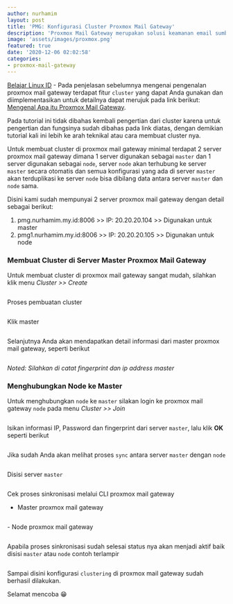```yaml
---
author: nurhamim
layout: post
title: 'PMG: Konfigurasi Cluster Proxmox Mail Gateway'
description: 'Proxmox Mail Gateway merupakan solusi keamanan email sumber terbuka (open source) terkemuka yang dapat membantu Anda melindungi server email Anda dari semua ancaman email'
image: 'assets/images/proxmox.png'
featured: true
date: '2020-12-06 02:02:58'
categories:
- proxmox-mail-gateway
---
```


[Belajar Linux ID](/) - Pada penjelasan sebelumnya mengenai pengenalan proxmox mail gateway terdapat fitur `cluster` yang dapat Anda gunakan dan diimplementasikan untuk detailnya dapat merujuk pada link berikut: [Mengenal Apa itu Proxmox Mail Gateway](/mengenal-proxmox-mail-gateway/).

Pada tutorial ini tidak dibahas kembali pengertian dari cluster karena untuk pengertian dan fungsinya sudah dibahas pada link diatas, dengan demikian tutorial kali ini lebih ke arah teknikal atau cara membuat cluster nya.

<!--kg-card-begin: html--><script async src="https://pagead2.googlesyndication.com/pagead/js/adsbygoogle.js"></script><ins class="adsbygoogle" style="display:block; text-align:center;" data-ad-layout="in-article" data-ad-format="fluid" data-ad-client="ca-pub-1515372853161377" data-ad-slot="1986938311"></ins><script>
     (adsbygoogle = window.adsbygoogle || []).push({});
</script><!--kg-card-end: html-->

Untuk membuat cluster di proxmox mail gateway minimal terdapat 2 server proxmox mail gateway dimana 1 server digunakan sebagai `master` dan 1 server digunakan sebagai `node`, server `node` akan terhubung ke server `master` secara otomatis dan semua konfigurasi yang ada di server `master` akan terduplikasi ke server `node` bisa dibilang data antara server `master` dan `node` sama.

Disini kami sudah mempunyai 2 server proxmox mail gateway dengan detail sebagai berikut:

1. pmg.nurhamim.my.id:8006 \>\> IP: 20.20.20.104 \>\> Digunakan untuk master
2. pmg1.nurhamim.my.id:8006 \>\> IP: 20.20.20.105 \>\> Digunakan untuk node

### Membuat Cluster di Server Master Proxmox Mail Gateway

Untuk membuat cluster di proxmox mail gateway sangat mudah, silahkan klik menu _Cluster \>\> Create_

<figure class="kg-card kg-image-card"><img src="/content/images/2020/12/1-4.png" class="kg-image" alt srcset="/content/images/size/w600/2020/12/1-4.png 600w, /content/images/2020/12/1-4.png 966w" sizes="(min-width: 720px) 720px"></figure>

Proses pembuatan cluster

<figure class="kg-card kg-image-card"><img src="/content/images/2020/12/2-4.png" class="kg-image" alt srcset="/content/images/size/w600/2020/12/2-4.png 600w, /content/images/size/w1000/2020/12/2-4.png 1000w, /content/images/size/w1600/2020/12/2-4.png 1600w, /content/images/2020/12/2-4.png 1914w" sizes="(min-width: 720px) 720px"></figure>

Klik master

<figure class="kg-card kg-image-card"><img src="/content/images/2020/12/3-2.png" class="kg-image" alt srcset="/content/images/size/w600/2020/12/3-2.png 600w, /content/images/size/w1000/2020/12/3-2.png 1000w, /content/images/2020/12/3-2.png 1443w" sizes="(min-width: 720px) 720px"></figure>

Selanjutnya Anda akan mendapatkan detail informasi dari master proxmox mail gateway, seperti berikut

<figure class="kg-card kg-image-card"><img src="/content/images/2020/12/4-2.png" class="kg-image" alt srcset="/content/images/size/w600/2020/12/4-2.png 600w, /content/images/size/w1000/2020/12/4-2.png 1000w, /content/images/size/w1600/2020/12/4-2.png 1600w, /content/images/2020/12/4-2.png 1919w" sizes="(min-width: 720px) 720px"></figure>

_Noted: Silahkan di catat fingerprint dan ip address master_

### Menghubungkan Node ke Master 
<!--kg-card-begin: html--><script async src="https://pagead2.googlesyndication.com/pagead/js/adsbygoogle.js"></script><ins class="adsbygoogle" style="display:block; text-align:center;" data-ad-layout="in-article" data-ad-format="fluid" data-ad-client="ca-pub-1515372853161377" data-ad-slot="1986938311"></ins><script>
     (adsbygoogle = window.adsbygoogle || []).push({});
</script><!--kg-card-end: html-->

Untuk menghubungkan `node` ke `master` silakan login ke proxmox mail gateway `node` pada menu _Cluster \>\> Join_

<figure class="kg-card kg-image-card"><img src="/content/images/2020/12/5-2.png" class="kg-image" alt srcset="/content/images/size/w600/2020/12/5-2.png 600w, /content/images/size/w1000/2020/12/5-2.png 1000w, /content/images/size/w1600/2020/12/5-2.png 1600w, /content/images/2020/12/5-2.png 1912w" sizes="(min-width: 720px) 720px"></figure>

Isikan informasi IP, Password dan fingerprint dari server `master`, lalu klik **OK** seperti berikut

<figure class="kg-card kg-image-card"><img src="/content/images/2020/12/6-3.png" class="kg-image" alt srcset="/content/images/size/w600/2020/12/6-3.png 600w, /content/images/size/w1000/2020/12/6-3.png 1000w, /content/images/size/w1600/2020/12/6-3.png 1600w, /content/images/2020/12/6-3.png 1915w" sizes="(min-width: 720px) 720px"></figure>

Jika sudah Anda akan melihat proses `sync` antara server `master` dengan `node`

<figure class="kg-card kg-image-card"><img src="/content/images/2020/12/8-2.png" class="kg-image" alt srcset="/content/images/size/w600/2020/12/8-2.png 600w, /content/images/size/w1000/2020/12/8-2.png 1000w, /content/images/2020/12/8-2.png 1455w" sizes="(min-width: 720px) 720px"></figure>

Disisi server `master`

<figure class="kg-card kg-image-card"><img src="/content/images/2020/12/9-1.png" class="kg-image" alt srcset="/content/images/size/w600/2020/12/9-1.png 600w, /content/images/size/w1000/2020/12/9-1.png 1000w, /content/images/2020/12/9-1.png 1439w" sizes="(min-width: 720px) 720px"></figure>

Cek proses sinkronisasi melalui CLI proxmox mail gateway

- Master proxmox mail gateway 
<figure class="kg-card kg-image-card"><img src="/content/images/2020/12/10-1.png" class="kg-image" alt srcset="/content/images/size/w600/2020/12/10-1.png 600w, /content/images/2020/12/10-1.png 797w" sizes="(min-width: 720px) 720px"></figure>
- Node proxmox mail gateway
<figure class="kg-card kg-image-card"><img src="/content/images/2020/12/11-1.png" class="kg-image" alt srcset="/content/images/size/w600/2020/12/11-1.png 600w, /content/images/2020/12/11-1.png 868w" sizes="(min-width: 720px) 720px"></figure>

Apabila proses sinkronisasi sudah selesai status nya akan menjadi aktif baik disisi `master` atau `node` contoh terlampir

<figure class="kg-card kg-image-card"><img src="/content/images/2020/12/12-1.png" class="kg-image" alt srcset="/content/images/size/w600/2020/12/12-1.png 600w, /content/images/size/w1000/2020/12/12-1.png 1000w, /content/images/size/w1600/2020/12/12-1.png 1600w, /content/images/2020/12/12-1.png 1654w" sizes="(min-width: 720px) 720px"></figure>

Sampai disini konfigurasi `clustering` di proxmox mail gateway sudah berhasil dilakukan.

Selamat mencoba 😁

